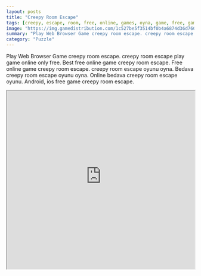 ```yaml
---
layout: posts
title: "Creepy Room Escape"
tags: [creepy, escape, room, free, online, games, oyna, game, free, games, play, play, games]
image: "https://img.gamedistribution.com/1c527be5f3514bf0b4a6874d36d760de.jpg"
summary: "Play Web Browser Game creepy room escape. creepy room escape play game online only free. Best free online game creepy room escape. Free online game creepy room escape. creepy room escape oyunu oyna. Bedava creepy room escape oyunu oyna. Online bedava creepy room escape oyunu. Android, ios free game creepy room escape."
category: "Puzzle"
---
```


Play Web Browser Game creepy room escape. creepy room escape play game online only free. Best free online game creepy room escape. Free online game creepy room escape. creepy room escape oyunu oyna. Bedava creepy room escape oyunu oyna. Online bedava creepy room escape oyunu. Android, ios free game creepy room escape.

<iframe width="100%" height="480px;" src="https://flash.gamedistribution.com?game=1c527be5f3514bf0b4a6874d36d760de"></iframe>